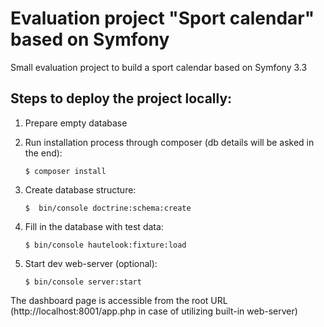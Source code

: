 Evaluation project "Sport calendar" based on Symfony
========================

Small evaluation project to build a sport calendar based on Symfony 3.3

Steps to deploy the project locally:
--------------

1. Prepare empty database

2. Run installation process through composer (db details will be asked in the end):
    ```
    $ composer install
    ```

3. Create database structure:
    ```
    $  bin/console doctrine:schema:create
    ```

4. Fill in the database with test data:
    ```
    $ bin/console hautelook:fixture:load
    ```

5. Start dev web-server (optional):
    ```
    $ bin/console server:start
    ```

The dashboard page is accessible from the root URL (http://localhost:8001/app.php in case of utilizing built-in web-server)
